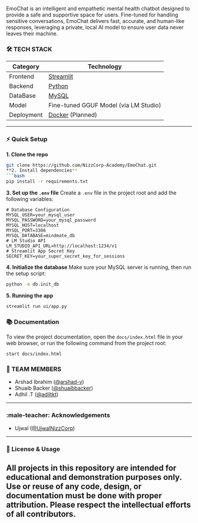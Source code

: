 
EmoChat is an intelligent and empathetic mental health chatbot designed to provide a safe and supportive space for users. Fine-tuned for handling sensitive conversations, EmoChat delivers fast, accurate, and human-like responses, leveraging a private, local AI model to ensure user data never leaves their machine.

### :hammer_and_wrench: TECH STACK

| Category   | Technology                                       |
|------------|--------------------------------------------------|
| Frontend   | [Streamlit](https://streamlit.io/)               |
| Backend    | [Python](https://www.python.org/)                |
| DataBase   | [MySQL](https://www.mysql.com/)                  |
| Model      | Fine-tuned GGUF Model (via LM Studio)            |
| Deployment | [Docker](https://www.docker.com/) (Planned)      |
---

### :zap: Quick Setup
**1. Clone the repo**
```bash
git clone https://github.com/NizzCorp-Academy/EmoChat.git
**2. Install dependencies**
```bash
pip install -r requirements.txt
```

**3. Set up the `.env` file**
Create a `.env` file in the project root and add the following variables:
```env
# Database Configuration
MYSQL_USER=your_mysql_user
MYSQL_PASSWORD=your_mysql_password
MYSQL_HOST=localhost
MYSQL_PORT=3306
MYSQL_DATABASE=mindmate_db
# LM Studio API
LM_STUDIO_API_URL=http://localhost:1234/v1
# Streamlit App Secret Key
SECRET_KEY=your_super_secret_key_for_sessions
```

**4. Initialize the database**
Make sure your MySQL server is running, then run the setup script:
```bash
python -m db.init_db
```

**5. Running the app**
```bash
streamlit run ui/app.py
```

### :books: Documentation
To view the project documentation, open the `docs/index.html` file in your web browser, or run the following command from the project root:
```bash
start docs/index.html
```

### :busts_in_silhouette: TEAM MEMBERS
- Arshad Ibrahim ([@arshad-v](https://github.com/arshad-v))
- Shuaib Backer ([@shuaibbacker](https://github.com/shuaibbacker))
- Adhil .T ([@adiltkt](https://github.com/adiltkt))
---

### :male-teacher: Acknowledgements
- Ujwal ([@UjwalNizzCorp](https://github.com/UjwalNizzCorp))
---

### :page_facing_up: License & Usage
All projects in this repository are intended for educational and demonstration purposes only. Use or reuse of any code, design, or documentation must be done with proper attribution.
Please respect the intellectual efforts of all contributors.
---
